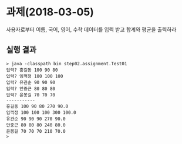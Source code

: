 # 과제(2018-03-05)
사용자로부터 이름, 국어, 영어, 수학 데이터를 입력 받고 합계와 평균을 출력하라
## 실행 결과
```
> java -classpath bin step02.assignment.Test01
입력? 홍길동 100 90 80
입력? 임꺽정 100 100 100
입력? 유관순 90 90 90
입력? 안중근 80 80 80
입력? 윤봉길 70 70 70
-----------
홍길동 100 90 80 270 90.0
임꺽정 100 100 100 300 100.0
유관순 90 90 90 270 90.0
안중근 80 80 80 240 80.0
윤봉길 70 70 70 210 70.0 
>
``` 